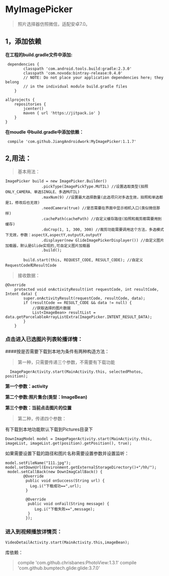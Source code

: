 # MyImagePicker
> 照片选择器仿照微信，适配安卓7.0。
## 1，添加依赖
**在工程的build.gradle文件中添加:**
``` 
 dependencies {
        classpath 'com.android.tools.build:gradle:2.3.0'
        classpath 'com.novoda:bintray-release:0.4.0'
        // NOTE: Do not place your application dependencies here; they belong
        // in the individual module build.gradle files
    }
    
allprojects {
    repositories {
        jcenter()
        maven { url 'https://jitpack.io' }
    }
}
```
**在moudle 中build.gradle中添加依赖：**
```
 compile 'com.github.JiangAndroidwork:MyImagePicker:1.1.7'
 ```
## 2,用法：
> 基本用法：
```
ImagePicker build = new ImagePicker.Builder()
                .pickType(ImagePickType.MUTIL) //设置选取类型(拍照ONLY_CAMERA、单选SINGLE、多选MUTIL)
                .maxNum(9) //设置最大选择数量(此选项只对多选生效，拍照和单选都是1，修改后也无效)
                .needCamera(true) //是否需要在界面中显示相机入口(类似微信那样)
                .cachePath(cachePath) //自定义缓存路径(拍照和裁剪都需要用到缓存)
                .doCrop(1, 1, 300, 300) //裁剪功能需要调用这个方法，多选模式下无效，参数：aspectX,aspectY,outputX,outputY
                .displayer(new GlideImagePickerDisplayer()) //自定义图片加载器，默认是Glide实现的,可自定义图片加载器
                .build();
      
        build.start(this, REQUEST_CODE, RESULT_CODE); //自定义RequestCode和ResultCode
```
>接收数据：
```
@Override
    protected void onActivityResult(int requestCode, int resultCode, Intent data) {
        super.onActivityResult(requestCode, resultCode, data);
        if (resultCode == RESULT_CODE && data != null) {
            //获取选择的图片数据
            List<ImageBean> resultList = data.getParcelableArrayListExtra(ImagePicker.INTENT_RESULT_DATA);
        }
    }
```
### 点击进入已选图片列表轮播详情：

####按是否需要下载到本地为条件有两种构造方法：
> 第一种，只需要传递三个参数，不需要有下载功能
```
  ImagePagerActivity.start(MainActivity.this, selectedPhotos, position);
```
**第一个参数：activity** 

**第二个参数:照片集合(类型：ImageBean)**

**第三个参数：当前点击图片的位置**
> 第二种，传递四个参数：

有下载到本地功能默认下载到Pictures目录下
```
DownImagModel model = ImagePagerActivity.start(MainActivity.this, imageList, imageList.get(position).getPosition(), true);
```
如果需要设置下载的路径和图片名称需要设置参数并设置监听：
```
model.setFileName("111.jpg");
model.setDownUrl(Environment.getExternalStorageDirectory()+"/hh/");
 model.setCallBack(new DownImagCallBack() {
        @Override
         public void onSuccess(String url) {
           Log.i("下载成功==",url);
         }

         @Override
          public void onFail(String message) {
             Log.i("下载失败==",message);
          }
         });
```

### 进入到视频播放详情页：
```
VideoDetailActivity.start(MainActivity.this,imageBean);
```

库依赖：
 >compile 'com.github.chrisbanes:PhotoView:1.3.1'
 compile 'com.github.bumptech.glide:glide:3.7.0'
